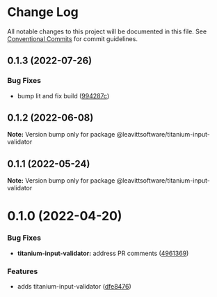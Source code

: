 # Change Log

All notable changes to this project will be documented in this file.
See [Conventional Commits](https://conventionalcommits.org) for commit guidelines.

## 0.1.3 (2022-07-26)


### Bug Fixes

* bump lit and fix build ([994287c](https://github.com/LeavittSoftware/titanium-elements/commit/994287cc92267fe41093ee8ded6640521bd3facb))





## 0.1.2 (2022-06-08)

**Note:** Version bump only for package @leavittsoftware/titanium-input-validator





## 0.1.1 (2022-05-24)

**Note:** Version bump only for package @leavittsoftware/titanium-input-validator





# 0.1.0 (2022-04-20)


### Bug Fixes

* **titanium-input-validator:** address PR comments ([4961369](https://github.com/LeavittSoftware/titanium-elements/commit/49613693103e7fd5d7b3bb62e5a54210b882bb3b))


### Features

* adds titanium-input-validator ([dfe8476](https://github.com/LeavittSoftware/titanium-elements/commit/dfe84765d5a00e6a61bfa5248e86e076d154ea19))
